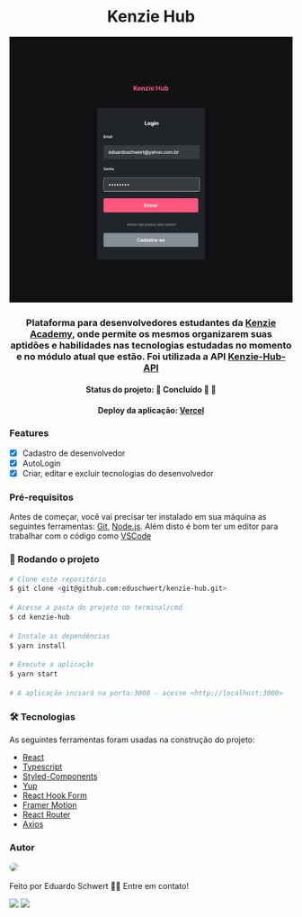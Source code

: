 <h1 align="center">Kenzie Hub</h1>

<p align="center"><img width="600" alt="ilustração" src="./src/assets/project-illustration.gif"/></p>

<h3 align="center">Plataforma para desenvolvedores estudantes da <a href="https://kenzie.com.br/">Kenzie Academy</a>, onde permite os mesmos organizarem suas aptidões e habilidades nas tecnologias estudadas no momento e no módulo atual que estão. Foi utilizada a API <a href="https://github.com/Kenzie-Academy-Brasil-Developers/kenziehub-api">Kenzie-Hub-API</a></h3>

<h4 align="center">Status do projeto: 🚧   Concluído 🚀 🚧</h4>

<h4 align="center">Deploy da aplicação: <a href="https://kenzie-hub-ten-ebon.vercel.app/">Vercel</a></h4>

<h3>Features</h3>

- [x] Cadastro de desenvolvedor
- [x] AutoLogin
- [x] Criar, editar e excluir tecnologias do desenvolvedor

<h3>Pré-requisitos</h3>

Antes de começar, você vai precisar ter instalado em sua máquina as seguintes ferramentas:
[Git](https://git-scm.com), [Node.js](https://nodejs.org/en/).
Além disto é bom ter um editor para trabalhar com o código como [VSCode](https://code.visualstudio.com/)

<h3>🚀 Rodando o projeto</h3>

```bash
# Clone este repositório
$ git clone <git@github.com:eduschwert/kenzie-hub.git>

# Acesse a pasta do projeto no terminal/cmd
$ cd kenzie-hub

# Instale as dependências
$ yarn install

# Execute a aplicação
$ yarn start

# A aplicação inciará na porta:3000 - acesse <http://localhost:3000>
```

<h3>🛠 Tecnologias</h3>

As seguintes ferramentas foram usadas na construção do projeto:

- [React](https://pt-br.reactjs.org/)
- [Typescript](https://www.typescriptlang.org/)
- [Styled-Components](https://styled-components.com/)
- [Yup](https://www.npmjs.com/package/yup/)
- [React Hook Form](https://react-hook-form.com/)
- [Framer Motion](https://www.framer.com/motion/)
- [React Router](https://reactrouter.com/en/main)
- [Axios](https://axios-http.com/ptbr/docs/intro)

<h3>Autor</h3>

<img style="border-radius: 50%" width="200" src="https://avatars.githubusercontent.com/u/106620111?s=400&u=d29e7cd5bdcadc0a09721f69115d267054018be7&v=4"/>

Feito por Eduardo Schwert 👋🏽 Entre em contato!

<a href="https://www.linkedin.com/in/eduardoschwert/"><img src="https://img.shields.io/badge/-Eduardo-%230A66C2?logo=linkedin"/></a>
<a href="mailto:eduardoschwert@yahoo.com.br"><img src="https://img.shields.io/badge/-eduardoschwert%40yahoo.com.br-%236001D2?logo=yahoo"/></a>

